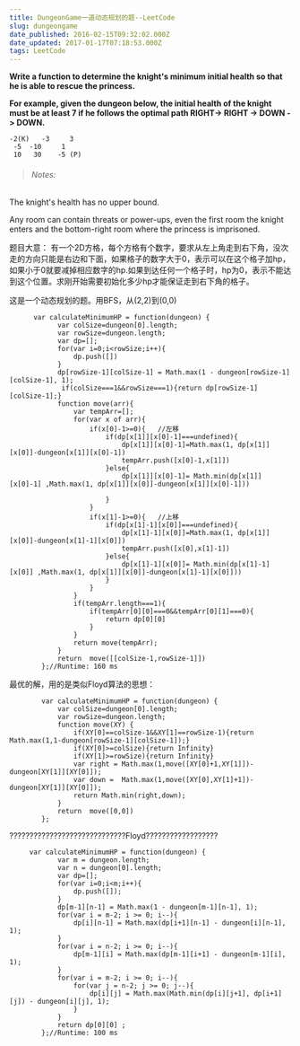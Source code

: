 ```yaml
---
title: DungeonGame一道动态规划的题--LeetCode
slug: dungeongame
date_published: 2016-02-15T09:32:02.000Z
date_updated: 2017-01-17T07:18:53.000Z
tags: LeetCode
---
```


**Write a function to determine the knight's minimum initial health so that he is able to rescue the princess.**

**For example, given the dungeon below, the initial health of the knight must be at least 7 if he follows the optimal path RIGHT-> RIGHT -> DOWN -> DOWN.**

    -2(K)	-3	   3
     -5	 -10	 1
     10	  30	-5 (P)
    

> ###### Notes:

The knight's health has no upper bound.

Any room can contain threats or power-ups, even the first room the knight enters and the bottom-right room where the princess is imprisoned.

题目大意： 有一个2D方格，每个方格有个数字，要求从左上角走到右下角，没次走的方向只能是右边和下面，如果格子的数字大于0，表示可以在这个格子加hp，如果小于0就要减掉相应数字的hp.如果到达任何一个格子时，hp为0，表示不能达到这个位置。求刚开始需要初始化多少hp才能保证走到右下角的格子。

这是一个动态规划的题。用BFS，从(2,2)到(0,0)

          var calculateMinimumHP = function(dungeon) {
                var colSize=dungeon[0].length;
                var rowSize=dungeon.length;
                var dp=[];
                for(var i=0;i<rowSize;i++){
                    dp.push([])
                }
                dp[rowSize-1][colSize-1] = Math.max(1 - dungeon[rowSize-1][colSize-1], 1);
                 if(colSize===1&&rowSize===1){return dp[rowSize-1][colSize-1];}
                function move(arr){
                    var tempArr=[];
                    for(var x of arr){
                        if(x[0]-1>=0){   //左移
                            if(dp[x[1]][x[0]-1]===undefined){
                                dp[x[1]][x[0]-1]=Math.max(1, dp[x[1]][x[0]]-dungeon[x[1]][x[0]-1])
                                tempArr.push([x[0]-1,x[1]])
                            }else{
                                dp[x[1]][x[0]-1]= Math.min(dp[x[1]][x[0]-1] ,Math.max(1, dp[x[1]][x[0]]-dungeon[x[1]][x[0]-1]))
    
                            }
                        }
                        if(x[1]-1>=0){   //上移
                            if(dp[x[1]-1][x[0]]===undefined){
                                dp[x[1]-1][x[0]]=Math.max(1, dp[x[1]][x[0]]-dungeon[x[1]-1][x[0]])
                                tempArr.push([x[0],x[1]-1])
                            }else{
                                dp[x[1]-1][x[0]]= Math.min(dp[x[1]-1][x[0]] ,Math.max(1, dp[x[1]][x[0]]-dungeon[x[1]-1][x[0]]))
                            }
                        }
                    }
                    if(tempArr.length===1){
                        if(tempArr[0][0]===0&&tempArr[0][1]===0){
                            return dp[0][0]
                        }
                    }
                    return move(tempArr);
                }
                return  move([[colSize-1,rowSize-1]])
            };//Runtime: 160 ms
    

最优的解，用的是类似Floyd算法的思想：

            var calculateMinimumHP = function(dungeon) {
                var colSize=dungeon[0].length;
                var rowSize=dungeon.length;
                function move(XY) {
                    if(XY[0]==colSize-1&&XY[1]==rowSize-1){return Math.max(1,1-dungeon[rowSize-1][colSize-1]);}
                    if(XY[0]>=colSize){return Infinity}
                    if(XY[1]>=rowSize){return Infinity}
                    var right = Math.max(1,move([XY[0]+1,XY[1]])-dungeon[XY[1]][XY[0]]);
                    var down =  Math.max(1,move([XY[0],XY[1]+1])-dungeon[XY[1]][XY[0]]);
                    return Math.min(right,down);
                }
                return  move([0,0])
            };
    

?????????????????????????????Floyd??????????????????

         var calculateMinimumHP = function(dungeon) {
                var m = dungeon.length;
                var n = dungeon[0].length;
                var dp=[];
                for(var i=0;i<m;i++){
                    dp.push([]);
                }
                dp[m-1][n-1] = Math.max(1 - dungeon[m-1][n-1], 1);
                for(var i = m-2; i >= 0; i--){
                    dp[i][n-1] = Math.max(dp[i+1][n-1] - dungeon[i][n-1], 1);
                }
                for(var i = n-2; i >= 0; i--){
                    dp[m-1][i] = Math.max(dp[m-1][i+1] - dungeon[m-1][i], 1);
                }
                for(var i = m-2; i >= 0; i--){
                    for(var j = n-2; j >= 0; j--){
                        dp[i][j] = Math.max(Math.min(dp[i][j+1], dp[i+1][j]) - dungeon[i][j], 1);
                    }
                }
                return dp[0][0] ;
            };//Runtime: 100 ms
    
